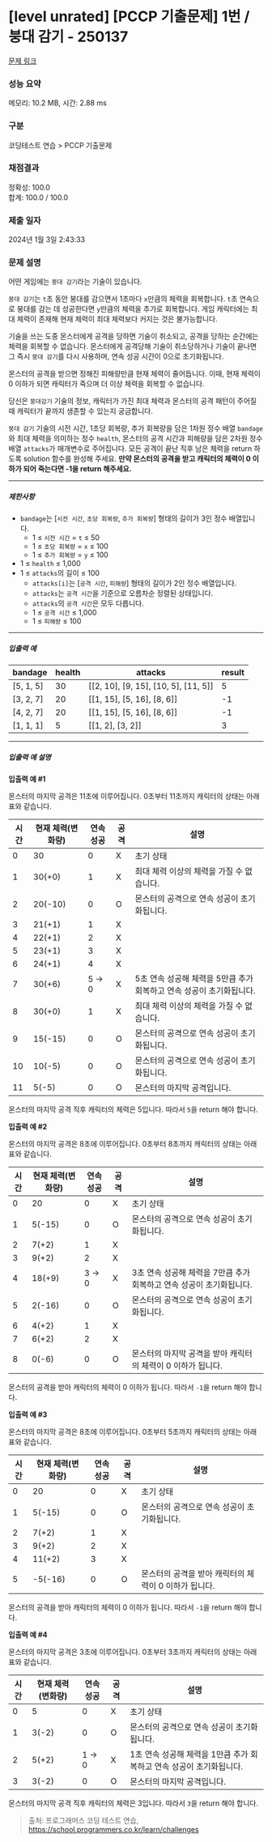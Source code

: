 # [level unrated] [PCCP 기출문제] 1번 / 붕대 감기 - 250137 

[문제 링크](https://school.programmers.co.kr/learn/courses/30/lessons/250137) 

### 성능 요약

메모리: 10.2 MB, 시간: 2.88 ms

### 구분

코딩테스트 연습 > PCCP 기출문제

### 채점결과

정확성: 100.0<br/>합계: 100.0 / 100.0

### 제출 일자

2024년 1월 3일 2:43:33

### 문제 설명

<p>어떤 게임에는 <code>붕대 감기</code>라는 기술이 있습니다.</p>

<p><code>붕대 감기</code>는 <code>t</code>초 동안 붕대를 감으면서 1초마다 <code>x</code>만큼의 체력을 회복합니다. <code>t</code>초 연속으로 붕대를 감는 데 성공한다면 <code>y</code>만큼의 체력을 추가로 회복합니다. 게임 캐릭터에는 최대 체력이 존재해 현재 체력이 최대 체력보다 커지는 것은 불가능합니다.</p>

<p>기술을 쓰는 도중 몬스터에게 공격을 당하면 기술이 취소되고, 공격을 당하는 순간에는 체력을 회복할 수 없습니다. 몬스터에게 공격당해 기술이 취소당하거나 기술이 끝나면 그 즉시 <code>붕대 감기</code>를 다시 사용하며, 연속 성공 시간이 0으로 초기화됩니다.</p>

<p>몬스터의 공격을 받으면 정해진 피해량만큼 현재 체력이 줄어듭니다. 이때, 현재 체력이 0 이하가 되면 캐릭터가 죽으며 더 이상 체력을 회복할 수 없습니다.</p>

<p>당신은 <code>붕대감기</code> 기술의 정보, 캐릭터가 가진 최대 체력과 몬스터의 공격 패턴이 주어질 때 캐릭터가 끝까지 생존할 수 있는지 궁금합니다.</p>

<p><code>붕대 감기</code> 기술의 시전 시간, 1초당 회복량, 추가 회복량을 담은 1차원 정수 배열 <code>bandage</code>와 최대 체력을 의미하는 정수 <code>health</code>, 몬스터의 공격 시간과 피해량을 담은 2차원 정수 배열 <code>attacks</code>가 매개변수로 주어집니다. 모든 공격이 끝난 직후 남은 체력을 return 하도록 solution 함수를 완성해 주세요. <strong>만약 몬스터의 공격을 받고 캐릭터의 체력이 0 이하가 되어 죽는다면 -1을 return 해주세요.</strong></p>

<hr>

<h5>제한사항</h5>

<ul>
<li><code>bandage</code>는 [<code>시전 시간</code>, <code>초당 회복량</code>, <code>추가 회복량</code>] 형태의 길이가 3인 정수 배열입니다.

<ul>
<li>1 ≤ <code>시전 시간</code> = <code>t</code> ≤ 50</li>
<li>1 ≤ <code>초당 회복량</code> = <code>x</code> ≤ 100</li>
<li>1 ≤ <code>추가 회복량</code> = <code>y</code> ≤ 100</li>
</ul></li>
<li>1 ≤ <code>health</code> ≤ 1,000</li>
<li>1 ≤ <code>attacks</code>의 길이 ≤ 100

<ul>
<li><code>attacks[i]</code>는 [<code>공격 시간</code>, <code>피해량</code>] 형태의 길이가 2인 정수 배열입니다.</li>
<li><code>attacks</code>는 <code>공격 시간</code>을 기준으로 오름차순 정렬된 상태입니다.</li>
<li><code>attacks</code>의 <code>공격 시간</code>은 모두 다릅니다.</li>
<li>1 ≤ <code>공격 시간</code> ≤ 1,000</li>
<li>1 ≤ <code>피해량</code> ≤ 100</li>
</ul></li>
</ul>

<hr>

<h5>입출력 예</h5>
<table class="table">
        <thead><tr>
<th>bandage</th>
<th>health</th>
<th>attacks</th>
<th>result</th>
</tr>
</thead>
        <tbody><tr>
<td>[5, 1, 5]</td>
<td>30</td>
<td>[[2, 10], [9, 15], [10, 5], [11, 5]]</td>
<td>5</td>
</tr>
<tr>
<td>[3, 2, 7]</td>
<td>20</td>
<td>[[1, 15], [5, 16], [8, 6]]</td>
<td>-1</td>
</tr>
<tr>
<td>[4, 2, 7]</td>
<td>20</td>
<td>[[1, 15], [5, 16], [8, 6]]</td>
<td>-1</td>
</tr>
<tr>
<td>[1, 1, 1]</td>
<td>5</td>
<td>[[1, 2], [3, 2]]</td>
<td>3</td>
</tr>
</tbody>
      </table>
<hr>

<h5>입출력 예 설명</h5>

<p><strong>입출력 예 #1</strong></p>

<p>몬스터의 마지막 공격은 11초에 이루어집니다. 0초부터 11초까지 캐릭터의 상태는 아래 표와 같습니다.</p>
<table class="table">
        <thead><tr>
<th>시간</th>
<th>현재 체력(변화량)</th>
<th>연속 성공</th>
<th>공격</th>
<th>설명</th>
</tr>
</thead>
        <tbody><tr>
<td>0</td>
<td>30</td>
<td>0</td>
<td>X</td>
<td>초기 상태</td>
</tr>
<tr>
<td>1</td>
<td>30(+0)</td>
<td>1</td>
<td>X</td>
<td>최대 체력 이상의 체력을 가질 수 없습니다.</td>
</tr>
<tr>
<td>2</td>
<td>20(-10)</td>
<td>0</td>
<td>O</td>
<td>몬스터의 공격으로 연속 성공이 초기화됩니다.</td>
</tr>
<tr>
<td>3</td>
<td>21(+1)</td>
<td>1</td>
<td>X</td>
<td></td>
</tr>
<tr>
<td>4</td>
<td>22(+1)</td>
<td>2</td>
<td>X</td>
<td></td>
</tr>
<tr>
<td>5</td>
<td>23(+1)</td>
<td>3</td>
<td>X</td>
<td></td>
</tr>
<tr>
<td>6</td>
<td>24(+1)</td>
<td>4</td>
<td>X</td>
<td></td>
</tr>
<tr>
<td>7</td>
<td>30(+6)</td>
<td>5 → 0</td>
<td>X</td>
<td>5초 연속 성공해 체력을 5만큼 추가 회복하고 연속 성공이 초기화됩니다.</td>
</tr>
<tr>
<td>8</td>
<td>30(+0)</td>
<td>1</td>
<td>X</td>
<td>최대 체력 이상의 체력을 가질 수 없습니다.</td>
</tr>
<tr>
<td>9</td>
<td>15(-15)</td>
<td>0</td>
<td>O</td>
<td>몬스터의 공격으로 연속 성공이 초기화됩니다.</td>
</tr>
<tr>
<td>10</td>
<td>10(-5)</td>
<td>0</td>
<td>O</td>
<td>몬스터의 공격으로 연속 성공이 초기화됩니다.</td>
</tr>
<tr>
<td>11</td>
<td>5(-5)</td>
<td>0</td>
<td>O</td>
<td>몬스터의 마지막 공격입니다.</td>
</tr>
</tbody>
      </table>
<p>몬스터의 마지막 공격 직후 캐릭터의 체력은 5입니다. 따라서 <code>5</code>을 return 해야 합니다.</p>

<p><strong>입출력 예 #2</strong></p>

<p>몬스터의 마지막 공격은 8초에 이루어집니다. 0초부터 8초까지 캐릭터의 상태는 아래 표와 같습니다.</p>
<table class="table">
        <thead><tr>
<th>시간</th>
<th>현재 체력(변화량)</th>
<th>연속 성공</th>
<th>공격</th>
<th>설명</th>
</tr>
</thead>
        <tbody><tr>
<td>0</td>
<td>20</td>
<td>0</td>
<td>X</td>
<td>초기 상태</td>
</tr>
<tr>
<td>1</td>
<td>5(-15)</td>
<td>0</td>
<td>O</td>
<td>몬스터의 공격으로 연속 성공이 초기화됩니다.</td>
</tr>
<tr>
<td>2</td>
<td>7(+2)</td>
<td>1</td>
<td>X</td>
<td></td>
</tr>
<tr>
<td>3</td>
<td>9(+2)</td>
<td>2</td>
<td>X</td>
<td></td>
</tr>
<tr>
<td>4</td>
<td>18(+9)</td>
<td>3 → 0</td>
<td>X</td>
<td>3초 연속 성공해 체력을 7만큼 추가 회복하고 연속 성공이 초기화됩니다.</td>
</tr>
<tr>
<td>5</td>
<td>2(-16)</td>
<td>0</td>
<td>O</td>
<td>몬스터의 공격으로 연속 성공이 초기화됩니다.</td>
</tr>
<tr>
<td>6</td>
<td>4(+2)</td>
<td>1</td>
<td>X</td>
<td></td>
</tr>
<tr>
<td>7</td>
<td>6(+2)</td>
<td>2</td>
<td>X</td>
<td></td>
</tr>
<tr>
<td>8</td>
<td>0(-6)</td>
<td>0</td>
<td>O</td>
<td>몬스터의 마지막 공격을 받아 캐릭터의 체력이 0 이하가 됩니다.</td>
</tr>
</tbody>
      </table>
<p>몬스터의 공격을 받아 캐릭터의 체력이 0 이하가 됩니다. 따라서 <code>-1</code>을 return 해야 합니다.</p>

<p><strong>입출력 예 #3</strong></p>

<p>몬스터의 마지막 공격은 8초에 이루어집니다. 0초부터 5초까지 캐릭터의 상태는 아래 표와 같습니다.</p>
<table class="table">
        <thead><tr>
<th>시간</th>
<th>현재 체력(변화량)</th>
<th>연속 성공</th>
<th>공격</th>
<th>설명</th>
</tr>
</thead>
        <tbody><tr>
<td>0</td>
<td>20</td>
<td>0</td>
<td>X</td>
<td>초기 상태</td>
</tr>
<tr>
<td>1</td>
<td>5(-15)</td>
<td>0</td>
<td>O</td>
<td>몬스터의 공격으로 연속 성공이 초기화됩니다.</td>
</tr>
<tr>
<td>2</td>
<td>7(+2)</td>
<td>1</td>
<td>X</td>
<td></td>
</tr>
<tr>
<td>3</td>
<td>9(+2)</td>
<td>2</td>
<td>X</td>
<td></td>
</tr>
<tr>
<td>4</td>
<td>11(+2)</td>
<td>3</td>
<td>X</td>
<td></td>
</tr>
<tr>
<td>5</td>
<td>-5(-16)</td>
<td>0</td>
<td>O</td>
<td>몬스터의 공격을 받아 캐릭터의 체력이 0 이하가 됩니다.</td>
</tr>
</tbody>
      </table>
<p>몬스터의 공격을 받아 캐릭터의 체력이 0 이하가 됩니다. 따라서 <code>-1</code>을 return 해야 합니다.</p>

<p><strong>입출력 예 #4</strong></p>

<p>몬스터의 마지막 공격은 3초에 이루어집니다. 0초부터 3초까지 캐릭터의 상태는 아래 표와 같습니다.</p>
<table class="table">
        <thead><tr>
<th>시간</th>
<th>현재 체력(변화량)</th>
<th>연속 성공</th>
<th>공격</th>
<th>설명</th>
</tr>
</thead>
        <tbody><tr>
<td>0</td>
<td>5</td>
<td>0</td>
<td>X</td>
<td>초기 상태</td>
</tr>
<tr>
<td>1</td>
<td>3(-2)</td>
<td>0</td>
<td>O</td>
<td>몬스터의 공격으로 연속 성공이 초기화됩니다.</td>
</tr>
<tr>
<td>2</td>
<td>5(+2)</td>
<td>1 → 0</td>
<td>X</td>
<td>1초 연속 성공해 체력을 1만큼 추가 회복하고 연속 성공이 초기화됩니다.</td>
</tr>
<tr>
<td>3</td>
<td>3(-2)</td>
<td>0</td>
<td>O</td>
<td>몬스터의 마지막 공격입니다.</td>
</tr>
</tbody>
      </table>
<p>몬스터의 마지막 공격 직후 캐릭터의 체력은 3입니다. 따라서 <code>3</code>을 return 해야 합니다.</p>


> 출처: 프로그래머스 코딩 테스트 연습, https://school.programmers.co.kr/learn/challenges